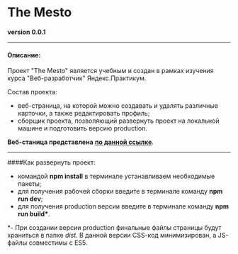 # The Mesto

**version 0.0.1**

---

#### Описание:

Проект "The Mesto" является учебным и создан в рамках изучения курса "Веб-разработчик" Яндекс.Практикум.

Состав проекта:

- веб-страница, на которой можно создавать и удалять различные карточки, а также редактировать профиль;
- сборщик проекта, позволяющий развернуть проект на локальной машине и подготовить версию production.

**Веб-станица представлена** [**по данной ссылке**](https://ponomarenkosa.github.io/Ponomarenko.github.io/).

---

####Как развернуть проект:

- командой **npm install** в терминале устанавливаем необходимые пакеты;
- для получения рабочей сборки введите в терминале команду **npm run dev**;
- для получения production версии введите в терминале команду **npm run build\***.

\*- При создании версии production финальные файлы страницы будут храниться в папке _dist_. В данной версии CSS-код минимизирован, а JS-файлы совместимы с ES5.
